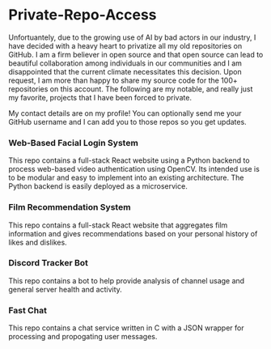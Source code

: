 # Private-Repo-Access
Unfortuantely, due to the growing use of AI by bad actors in our industry, I have decided with a heavy heart to privatize all my old repositories on GitHub. I am a firm believer in open source and that open source can lead to beautiful collaboration among individuals in our communities and I am disappointed that the current climate necessitates this decision. Upon request, I am more than happy to share my source code for the 100+ repositories on this account. The following are my notable, and really just my favorite, projects that I have been forced to private. 

My contact details are on my profile! You can optionally send me your GitHub username and I can add you to those repos so you get updates.

### Web-Based Facial Login System
This repo contains a full-stack React website using a Python backend to process web-based video authentication using OpenCV. Its intended use is to be modular and easy to implement into an existing architecture. The Python backend is easily deployed as a microservice.

### Film Recommendation System
This repo contains a full-stack React website that aggregates film information and gives recommendations based on your personal history of likes and dislikes.

### Discord Tracker Bot
This repo contains a bot to help provide analysis of channel usage and general server health and activity.

### Fast Chat
This repo contains a chat service written in C with a JSON wrapper for processing and propogating user messages. 
